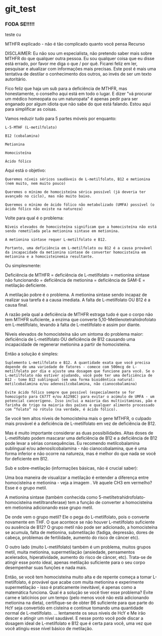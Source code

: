 # git_test
### FODA SE!!!!!

teste
cu

MTHFR explicado - não é tão complicado quanto você pensa
Recurso 

DISCLAIMER: Eu não sou um especialista, não pretendo saber mais sobre MTHFR do que qualquer outra pessoa. Eu sou qualquer coisa que eu disse está errado, por favor me diga o que / por quê. Ficarei feliz em ler, pesquisar e atualizar com informações mais precisas. Este post é mais uma tentativa de destilar o conhecimento dos outros, ao invés de ser um texto autoritário.


Fico feliz que haja um sub para a deficiência de MTHFR, mas honestamente, o conselho aqui está em todo o lugar. E dizer "vá procurar um médico homeopata ou um naturopata" é apenas pedir para ser enganado por algum idiota que não sabe do que está falando. Estou aqui para simplificar as coisas.


Vamos reduzir tudo para 5 partes móveis por enquanto:

    L-5-MTHF (L-metilfolato)

    B12 (cobalamina)

    Metionina

    Homocisteína

    Ácido fólico 


Aqui está o objetivo:

    Queremos níveis séricos saudáveis ​​de L-metilfolato, B12 e metionina (nem muito, nem muito pouco)

    Queremos o mínimo de homocisteína sérica possível (já deveria ter avançado no ciclo), mas não muito baixo.

    Queremos o mínimo de ácido fólico não metabolizado (UMFA) possível (o ácido fólico não existe na natureza) 


Volte para qual é o problema:

    Níveis elevados de homocisteína significam que a homocisteína não está sendo remetilada pela metionina sintase em metionina.

    A metionina sintase requer L-metilfolato e B12.

    Portanto, uma deficiência em L-metilfolato ou B12 é a causa provável da incapacidade da metionina sintase de converter homocisteína em metionina e a homocisteinemia resultante. 


Ou simplesmente:

Deficiência de MTHFR = deficiência de L-metilfolato = metionina sintase não funcionando = deficiência de metionina = deficiência de SAM-E = metilação deficiente.


A metilação pobre é o problema. A metionina sintase sendo incapaz de realizar sua tarefa é a causa imediata. A falta de L-metilfolato OU B12 é a causa final.

A razão pela qual a deficiência de MTHFR estraga tudo é que o corpo não tem MTHFR suficiente, a enzima que converte 5,10-Metilenotetrahidrofolato em L-metilfolato, levando à falta de L-metilfolato e assim por diante.

Níveis elevados de homocisteína são um sintoma do problema maior: deficiência de L-metilfolato OU deficiência de B12 causando uma incapacidade de regenerar metionina a partir de homocisteína.


Então a solução é simples:

    Suplemento L-metilfolato e B12. A quantidade exata que você precisa depende de uma variedade de fatores - comece com 500mcg de L-metilfolato por dia e ajuste uma dosagem que funcione para você. Se o L-metilfolato não estiver ajudando, você pode ter uma deficiência de B12 - tome B12 sublingual (em uma forma bioidêntica natural: metilcobalamina e/ou adenosilcobalamina, não cianocobalamina)

    Evite ácido fólico sempre que possível (especialmente se for homozigoto para C677T e/ou A1298C) para evitar o acúmulo de UMFA - um potencial cancerígeno. Isso inclui a maioria das multivitaminas, pão e farinha de trigo na maioria dos países e qualquer alimento processado com “folato” no rótulo (na verdade, é ácido fólico). 


Se você tem altos níveis de homocisteína mais o gene MTHFR, o culpado mais provável é a deficiência de L-metilfolato em vez de deficiência de B12.

Mas é muito importante considerar as duas possibilidades. Altas doses de L-metilfolato podem mascarar uma deficiência de B12 e a deficiência de B12 pode levar a sérias consequências. Eu recomendo metilcobalamina sublingual e/ou adenosilcobalamina - não cianocobalamina, que é uma forma inferior e não ocorre na natureza, mas é melhor do que nada se você for deficiente em B12.


Sub e sobre-metilação (informações básicas, não é crucial saber):

Uma boa maneira de visualizar a metilação é entender a diferença entre homocisteína e metionina - veja a imagem . Vê aquele CH3 em vermelho? Esse é o grupo metil.

A metionina sintase (também conhecida como 5-metiltetrahidrofolato-homocisteína metiltransferase) tem a função de converter a homocisteína em metionina adicionando esse grupo metil.

De onde vem o grupo metil? Ele o pega do L-metilfolato, pois o converte novamente em THF. O que acontece se não houver L-metilfolato suficiente ou ausência de B12? O grupo metil não pode ser adicionado, a homocisteína se acumula, falta de metionina, submetilação (fadiga, depressão, dores de cabeça, problemas de fertilidade, aumento do risco de câncer etc).

O outro lado (muito L-metilfolato) também é um problema, muitos grupos metil, muita metionina, supermetilação (ansiedade, pensamentos acelerados, hiperatividade, aumento do risco de câncer, etc). Trata-se de atingir esse ponto ideal, apenas metilação suficiente para o seu corpo desempenhar suas funções e nada mais.

Então, se você tem homocisteína muito alta e de repente começa a tomar L-metilfolato, é provável que acabe com muita metionina e experimente supermetilação - isso é praticamente inevitável, é apenas como a matemática funciona. Qual é a solução se você tiver esse problema? Evite carne e laticínios por um tempo (pelo menos você não está adicionando metionina na dieta), certifique-se de obter B6 suficiente para que parte do HcY seja convertido em cisteína e continue tomando uma quantidade normal de L-metilfolato. ... lentamente os seus níveis de HcY e Me irão descer e atingir um nível saudável. E nesse ponto você pode discar a dosagem ideal de L-metilfolato e B12 que é certa para você, uma vez que você atingiu esse nível básico de metilação. 